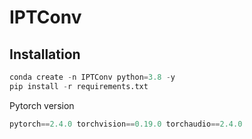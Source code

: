 # IPTConv

## Installation

```python
conda create -n IPTConv python=3.8 -y
pip install -r requirements.txt
```

Pytorch version
```python
pytorch==2.4.0 torchvision==0.19.0 torchaudio==2.4.0
```